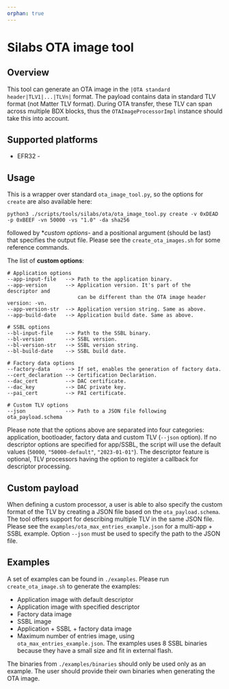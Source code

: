 ```yaml
---
orphan: true
---
```


# Silabs OTA image tool

## Overview

This tool can generate an OTA image in the `|OTA standard header|TLV1|...|TLVn|`
format. The payload contains data in standard TLV format (not Matter TLV
format). During OTA transfer, these TLV can span across multiple BDX blocks,
thus the `OTAImageProcessorImpl` instance should take this into account.

## Supported platforms

-   EFR32 -

## Usage

This is a wrapper over standard `ota_image_tool.py`, so the options for `create`
are also available here:

```
python3 ./scripts/tools/silabs/ota/ota_image_tool.py create -v 0xDEAD -p 0xBEEF -vn 50000 -vs "1.0" -da sha256
```

followed by \*_custom options_- and a positional argument (should be last) that
specifies the output file. Please see the `create_ota_images.sh` for some
reference commands.

The list of **custom options**:

```
# Application options
--app-input-file   --> Path to the application binary.
--app-version      --> Application version. It's part of the descriptor and
                       can be different than the OTA image header version: -vn.
--app-version-str  --> Application version string. Same as above.
--app-build-date   --> Application build date. Same as above.

# SSBL options
--bl-input-file    --> Path to the SSBL binary.
--bl-version       --> SSBL version.
--bl-version-str   --> SSBL version string.
--bl-build-date    --> SSBL build date.

# Factory data options
--factory-data     --> If set, enables the generation of factory data.
--cert_declaration --> Certification Declaration.
--dac_cert         --> DAC certificate.
--dac_key          --> DAC private key.
--pai_cert         --> PAI certificate.

# Custom TLV options
--json             --> Path to a JSON file following ota_payload.schema
```

Please note that the options above are separated into four categories:
application, bootloader, factory data and custom TLV (`--json` option). If no
descriptor options are specified for app/SSBL, the script will use the default
values (`50000`, `"50000-default"`, `"2023-01-01"`). The descriptor feature is
optional, TLV processors having the option to register a callback for descriptor
processing.

## Custom payload

When defining a custom processor, a user is able to also specify the custom
format of the TLV by creating a JSON file based on the `ota_payload.schema`. The
tool offers support for describing multiple TLV in the same JSON file. Please
see the `examples/ota_max_entries_example.json` for a multi-app + SSBL example.
Option `--json` must be used to specify the path to the JSON file.

## Examples

A set of examples can be found in `./examples`. Please run `create_ota_image.sh`
to generate the examples:

-   Application image with default descriptor
-   Application image with specified descriptor
-   Factory data image
-   SSBL image
-   Application + SSBL + factory data image
-   Maximum number of entries image, using `ota_max_entries_example.json`. The
    examples uses 8 SSBL binaries because they have a small size and fit in
    external flash.

The binaries from `./examples/binaries` should only be used only as an example.
The user should provide their own binaries when generating the OTA image.
